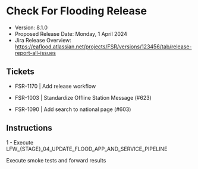 # Check For Flooding Release

* Version: 8.1.0
* Proposed Release Date: Monday, 1 April 2024
* Jira Release Overview: https://eaflood.atlassian.net/projects/FSR/versions/123456/tab/release-report-all-issues

## Tickets


  
  - FSR-1170 | Add release workflow
  
  - FSR-1003 | Standardize Offline Station Message (#623)
  
  - FSR-1090 | Add search to national page (#603)
  


## Instructions


  1 - Execute LFW_{STAGE}_04_UPDATE_FLOOD_APP_AND_SERVICE_PIPELINE


Execute smoke tests and forward results
